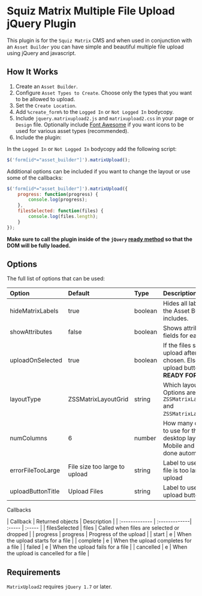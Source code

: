 Squiz Matrix Multiple File Upload jQuery Plugin
=============

This plugin is for the `Squiz Matrix` CMS and when used in conjunction with an `Asset Builder` you can have simple and beautiful multiple file upload using jQuery and javascript.

How It Works
---

1. Create an `Asset Builder`.
2. Configure `Asset Types to Create`. Choose only the types that you want to be allowed to upload.
3. Set the `Create Location`.
4. Add `%create_form%` to the `Logged In` or `Not Logged In` bodycopy.
5. Include `jquery.matrixupload2.js` and `matrixupload2.css` in your page or `Design` file. Optionally include [Font Awesome](http://fortawesome.github.io/Font-Awesome/) if you want icons to be used for various asset types (recommended).
6. Include the plugin:

In the `Logged In` or `Not Logged In` bodycopy add the following script:

```javascript
$('form[id*="asset_builder"]').matrixUpload();
```

Additional options can be included if you want to change the layout or use some of the callbacks:

```javascript
$('form[id*="asset_builder"]').matrixUpload({
    progress: function(progress) {
        console.log(progress);	
    },
    filesSelected: function(files) {
        console.log(files.length);	
    }
});
```
**Make sure to call the plugin inside of the `jQuery` [ready method](http://api.jquery.com/ready) so that the DOM will be fully loaded.**

Options
---

The full list of options that can be used:

| Option     | Default   | Type  | Description  |
| :------------- | :-------------| :----- | :----- |
| hideMatrixLabels | true  | boolean | Hides all labels that the Asset Builder includes. |
| showAttributes   | false | boolean | Shows attribute fields for each file. |
| uploadOnSelected | true  | boolean | If the files should upload after they are chosen. Else use an upload button. **NOT READY FOR USE** |
| layoutType       | ZSSMatrixLayoutGrid | string | Which layout to use. Options are `ZSSMatrixLayoutGrid` and `ZSSMatrixLayoutList`. |
| numColumns       | 6     | number  | How many columns to use for the desktop layout. Mobile and tablet done automatically. |
| errorFileTooLarge | File size too large to upload | string | Label to use when a file is too large to upload |
| uploadButtonTitle | Upload Files | string | Label to use for the upload button |

Callbacks

| Callback     | Returned objects  | Description  |
| :------------- | :-------------| :----- | :----- |
| filesSelected | files |  Called when files are selected or dropped |
| progress | progress |  Progress of the upload |
| start | e |  When the upload starts for a file |
| complete | e |  When the upload completes for a file |
| failed | e |  When the upload fails for a file |
| cancelled | e |  When the upload is cancelled for a file |


Requirements
--------------
`MatrixUpload2` requires `jQuery 1.7` or later.
